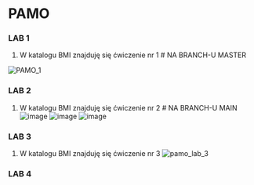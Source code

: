 # PAMO 

### LAB 1
1. W katalogu BMI znajduję się ćwiczenie nr 1 # NA BRANCH-U MASTER

![PAMO_1](https://user-images.githubusercontent.com/56222962/224796818-580ef0e9-575c-4b20-b81c-45c330d94681.png)


### LAB 2
1. W katalogu BMI znajduję się ćwiczenie nr 2 # NA BRANCH-U MAIN
![image](https://user-images.githubusercontent.com/56222962/229191196-32c9fa9c-63f9-4ee9-bf7d-25bbf51cd08a.png)
![image](https://user-images.githubusercontent.com/56222962/229191212-f16e4dde-8f36-4e6b-9988-ceaec4fe83be.png)
![image](https://user-images.githubusercontent.com/56222962/229191230-98f42f3c-b3aa-4e4b-b389-536eb35c3e37.png)

### LAB 3
1. W katalogu BMI znajduję się ćwiczenie nr 3
![pamo_lab_3](https://user-images.githubusercontent.com/56222962/233803897-d17d5059-526f-4b42-bde2-e4d5680511cd.png)




### LAB 4
